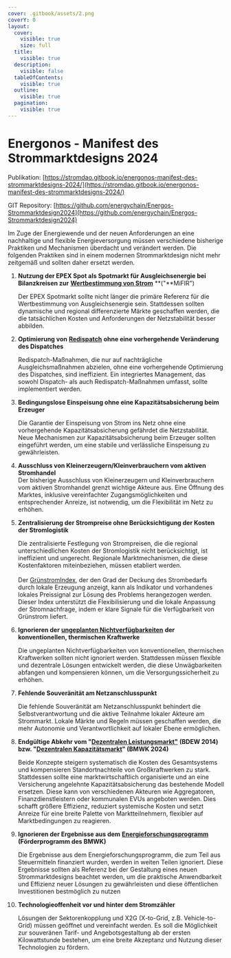 ```yaml
---
cover: .gitbook/assets/2.png
coverY: 0
layout:
  cover:
    visible: true
    size: full
  title:
    visible: true
  description:
    visible: false
  tableOfContents:
    visible: true
  outline:
    visible: true
  pagination:
    visible: true
---
```


# Energonos - Manifest des Strommarktdesigns 2024

Publikation: [https://stromdao.gitbook.io/energonos-manifest-des-strommarktdesigns-2024/](https://stromdao.gitbook.io/energonos-manifest-des-strommarktdesigns-2024/)

GIT Repository: [https://github.com/energychain/Energos-Strommarktdesign2024](https://github.com/energychain/Energos-Strommarktdesign2024)

Im Zuge der Energiewende und der neuen Anforderungen an eine nachhaltige und flexible Energieversorgung müssen verschiedene bisherige Praktiken und Mechanismen überdacht und verändert werden. Die folgenden Praktiken sind in einem modernen Strommarktdesign nicht mehr zeitgemäß und sollten daher ersetzt werden.

1.  **Nutzung der EPEX Spot als Spotmarkt für Ausgleichsenergie bei Bilanzkreisen zur** [**Wertbestimmung von Strom**](https://eur-lex.europa.eu/legal-content/de/ALL/?uri=CELEX:32014R0600) **("**MiFIR")

    Der EPEX Spotmarkt sollte nicht länger die primäre Referenz für die Wertbestimmung von Ausgleichsenergie sein. Stattdessen sollten dynamische und regional differenzierte Märkte geschaffen werden, die die tatsächlichen Kosten und Anforderungen der Netzstabilität besser abbilden.
2.  **Optimierung von** [**Redispatch**](https://www.bundesnetzagentur.de/DE/Fachthemen/ElektrizitaetundGas/Versorgungssicherheit/Netzengpassmanagement/Engpassmanagement/Redispatch/start.html) **ohne eine vorhergehende Veränderung des Dispatches**

    Redispatch-Maßnahmen, die nur auf nachträgliche Ausgleichsmaßnahmen abzielen, ohne eine vorhergehende Optimierung des Dispatches, sind ineffizient. Ein integriertes Management, das sowohl Dispatch- als auch Redispatch-Maßnahmen umfasst, sollte implementiert werden.
3.  **Bedingungslose Einspeisung ohne eine Kapazitätsabsicherung beim Erzeuger**

    Die Garantie der Einspeisung von Strom ins Netz ohne eine vorhergehende Kapazitätsabsicherung gefährdet die Netzstabilität. Neue Mechanismen zur Kapazitätsabsicherung beim Erzeuger sollten eingeführt werden, um eine stabile und verlässliche Einspeisung zu gewährleisten.
4. **Ausschluss von Kleinerzeugern/Kleinverbrauchern vom aktiven Stromhandel**\
   Der bisherige Ausschluss von Kleinerzeugern und Kleinverbrauchern vom aktiven Stromhandel grenzt wichtige Akteure aus. Eine Öffnung des Marktes, inklusive vereinfachter Zugangsmöglichkeiten und entsprechender Anreize, ist notwendig, um die Flexibilität im Netz zu erhöhen.
5.  **Zentralisierung der Strompreise ohne Berücksichtigung der Kosten der Stromlogistik**

    Die zentralisierte Festlegung von Strompreisen, die die regional unterschiedlichen Kosten der Stromlogistik nicht berücksichtigt, ist ineffizient und ungerecht. Regionale Marktmechanismen, die diese Kostenfaktoren miteinbeziehen, müssen etabliert werden.\
    \
    Der [GrünstromIndex](https://gruenstromindex.de/), der den Grad der Deckung des Strombedarfs durch lokale Erzeugung anzeigt, kann als Indikator und vorhandenes lokales Preissignal zur Lösung des Problems herangezogen werden. Dieser Index unterstützt die Flexibilisierung und die lokale Anpassung der Stromnachfrage, indem er klare Signale für die Verfügbarkeit von Grünstrom liefert.
6.  **Ignorieren der** [**ungeplanten Nichtverfügbarkeiten**](https://www.eex-transparency.com/de/erdgas/at/verbrauch/verfuegbarkeit) **der konventionellen, thermischen Kraftwerke**

    Die ungeplanten Nichtverfügbarkeiten von konventionellen, thermischen Kraftwerken sollten nicht ignoriert werden. Stattdessen müssen flexible und dezentrale Lösungen entwickelt werden, die diese Unwägbarkeiten abfangen und kompensieren können, um die Versorgungssicherheit zu erhöhen.
7.  **Fehlende Souveränität am Netzanschlusspunkt**

    Die fehlende Souveränität am Netzanschlusspunkt behindert die Selbstverantwortung und die aktive Teilnahme lokaler Akteure am Strommarkt. Lokale Märkte und Regeln müssen geschaffen werden, die mehr Autonomie und Verantwortlichkeit auf lokaler Ebene ermöglichen.
8.  **Endgültige Abkehr vom "**[**Dezentralen Leistungsmarkt"**](https://www.bdew.de/media/documents/Stn\_20140630\_Ausgestaltung-dezentraler-Leistungsmarkt.pdf) **(BDEW 2014) bzw. "**[**Dezentralen Kapazitätsmarkt**](https://www.bmwk.de/Redaktion/DE/Publikationen/Energie/20240801-strommarktdesign-der-zukunft.pdf?\_\_blob=publicationFile\&v=14\&page=9)**" (BMWK 2024)**

    Beide Konzepte steigern systematisch die Kosten des Gesamtsystems und kompensieren Standortnachteile von Großkraftwerken zu stark. Stattdessen sollte eine marktwirtschaftlich organisierte und an eine Versicherung angelehnte Kapazitätsabsicherung das bestehende Modell ersetzen. Diese kann von verschiedenen Akteuren wie Aggregatoren, Finanzdienstleistern oder kommunalen EVUs angeboten werden. Dies schafft größere Effizienz, reduziert systemische Kosten und setzt Anreize für eine breite Palette von Marktteilnehmern, flexibler auf Marktbedingungen zu reagieren.
9.  **Ignorieren der Ergebnisse aus dem** [**Energieforschungsprogramm**](https://www.energieforschung.de/forschungsmissionen-fuer-die-energiewende/energieforschungsprogramm-des-bmwk) **(Förderprogramm des BMWK)**

    Die Ergebnisse aus dem Energieforschungsprogramm, die zum Teil aus Steuermitteln finanziert wurden, werden in weiten Teilen ignoriert. Diese Ergebnisse sollten als Referenz bei der Gestaltung eines neuen Strommarktdesigns beachtet werden, um die praktische Anwendbarkeit und Effizienz neuer Lösungen zu gewährleisten und diese öffentlichen Investitionen bestmöglich zu nutzen
10. **Technologieoffenheit vor und hinter dem Stromzähler**

    Lösungen der Sektorenkopplung und X2G (X-to-Grid, z.B. Vehicle-to-Grid) müssen geöffnet und vereinfacht werden. Es soll die Möglichkeit zur souveränen Tarif- und Angebotsgestaltung ab der ersten Kilowattstunde bestehen, um eine breite Akzeptanz und Nutzung dieser Technologien zu fördern.
